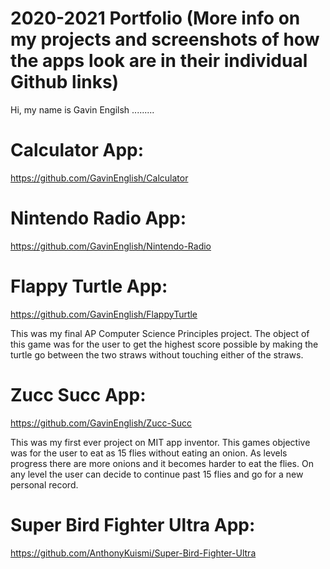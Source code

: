 # 2020-2021 Portfolio (More info on my projects and screenshots of how the apps look are in their individual Github links)

Hi, my name is Gavin Engilsh .........

# Calculator App: 
https://github.com/GavinEnglish/Calculator 


# Nintendo Radio App: 
https://github.com/GavinEnglish/Nintendo-Radio


# Flappy Turtle App: 
https://github.com/GavinEnglish/FlappyTurtle

This was my final AP Computer Science Principles project. The object of this game was for the user to get the highest score possible by making the turtle go between the two straws without touching either of the straws. 

# Zucc Succ App: 
https://github.com/GavinEnglish/Zucc-Succ

This was my first ever project on MIT app inventor. This games objective was for the user to eat as 15 flies without eating an onion. As levels progress there are more onions and it becomes harder to eat the flies. On any level the user can decide to continue past 15 flies and go for a new personal record. 

# Super Bird Fighter Ultra App: 
https://github.com/AnthonyKuismi/Super-Bird-Fighter-Ultra
